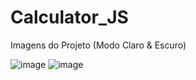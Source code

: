 # Calculator_JS

Imagens do Projeto (Modo Claro & Escuro)

![image](https://user-images.githubusercontent.com/64443527/197232321-e4d7bb82-5008-47b3-8a3c-097bb311fd5e.png)
![image](https://user-images.githubusercontent.com/64443527/197232373-b39c8cef-0ac2-4439-b259-af7289142494.png)
